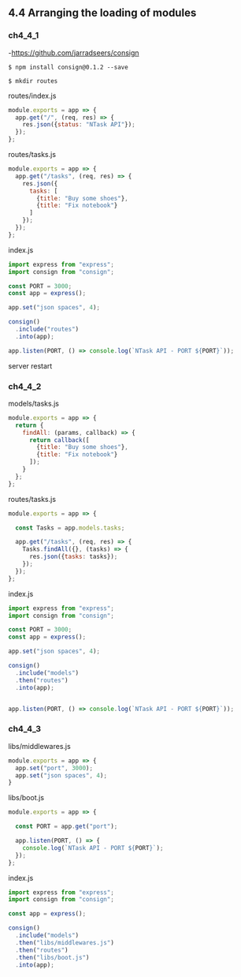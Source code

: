 ## 4.4 Arranging the loading of modules

### ch4_4_1
-https://github.com/jarradseers/consign
```
$ npm install consign@0.1.2 --save
```

```
$ mkdir routes
```

routes/index.js
```js
module.exports = app => {
  app.get("/", (req, res) => {
    res.json({status: "NTask API"});
  });
};

```

routes/tasks.js
```js
module.exports = app => {
  app.get("/tasks", (req, res) => {
    res.json({
      tasks: [
        {title: "Buy some shoes"},
        {title: "Fix notebook"}
      ]
    });
  });
};
```

index.js
```js
import express from "express";
import consign from "consign";

const PORT = 3000;
const app = express();

app.set("json spaces", 4);

consign()
  .include("routes")
  .into(app);

app.listen(PORT, () => console.log(`NTask API - PORT ${PORT}`));
```

server restart

### ch4_4_2
models/tasks.js
```js
module.exports = app => {
  return {
    findAll: (params, callback) => {
      return callback([
        {title: "Buy some shoes"},
        {title: "Fix notebook"}
      ]);
    }
  };
};
```

routes/tasks.js
```js
module.exports = app => {

  const Tasks = app.models.tasks;

  app.get("/tasks", (req, res) => {
    Tasks.findAll({}, (tasks) => {
      res.json({tasks: tasks});
    });
  });
};
```

index.js
```js
import express from "express";
import consign from "consign";

const PORT = 3000;
const app = express();

app.set("json spaces", 4);

consign()
  .include("models")
  .then("routes")
  .into(app);


app.listen(PORT, () => console.log(`NTask API - PORT ${PORT}`));
```

### ch4_4_3
libs/middlewares.js
```js
module.exports = app => {
  app.set("port", 3000);
  app.set("json spaces", 4);
}
```

libs/boot.js
```js
module.exports = app => {

  const PORT = app.get("port");

  app.listen(PORT, () => {
    console.log(`NTask API - PORT ${PORT}`);
  });
};
```

index.js
```js
import express from "express";
import consign from "consign";

const app = express();

consign()
  .include("models")
  .then("libs/middlewares.js")
  .then("routes")
  .then("libs/boot.js")
  .into(app);
```
